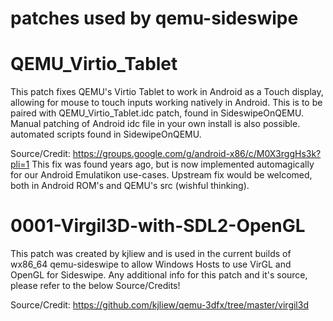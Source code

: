 # patches used by qemu-sideswipe

# QEMU_Virtio_Tablet

This patch fixes QEMU's Virtio Tablet to work in Android as a Touch display, allowing for mouse to touch inputs working natively in Android.
This is to be paired with QEMU_Virtio_Tablet.idc patch, found in SideswipeOnQEMU. Manual patching of Android idc file in your own install is also possible. automated scripts found in SidewipeOnQEMU.

Source/Credit: https://groups.google.com/g/android-x86/c/M0X3rggHs3k?pli=1
This fix was found years ago, but is now implemented automagically for our Android Emulatikon use-cases. Upstream fix would be welcomed, both in Android ROM's and QEMU's src (wishful thinking).


# 0001-Virgil3D-with-SDL2-OpenGL

This patch was created by kjliew and is used in the current builds of wx86_64 qemu-sideswipe to allow Windows Hosts to use VirGL and OpenGL for Sideswipe.
Any additional info for this patch and it's source, please refer to the below Source/Credits!

Source/Credit: https://github.com/kjliew/qemu-3dfx/tree/master/virgil3d

